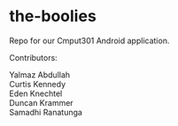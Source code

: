# the-boolies

Repo for our Cmput301 Android application.

Contributors:

Yalmaz Abdullah  
Curtis Kennedy  
Eden Knechtel  
Duncan Krammer  
Samadhi Ranatunga  
